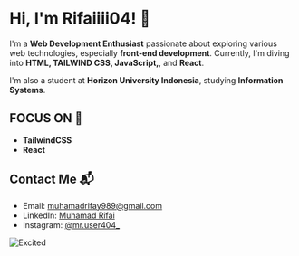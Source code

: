 # Hi, I'm Rifaiiii04! 👋

I'm a **Web Development Enthusiast** passionate about exploring various web technologies, especially **front-end development**. Currently, I'm diving into **HTML, TAILWIND CSS, JavaScript,**, and **React**.

I'm also a student at **Horizon University Indonesia**, studying **Information Systems**.

## FOCUS ON 🎯
- **TailwindCSS**
- **React**

## Contact Me 📬
- Email: [muhamadrifay989@gmail.com](mailto:muhamadrifay989@gmail.com)
- LinkedIn: [Muhamad Rifai](https://www.linkedin.com/in/muhamad-rifai-553a212a7)
- Instagram: [@mr.user404_](https://www.instagram.com/mr.user404_?igsh=eTF2djZuNTJmdmd5)

![Excited](https://media0.giphy.com/media/v1.Y2lkPTc5MGI3NjExM29xamZ3cWo2Z210dXF2cTdjbmEyY205cW44cHQ3emc0a3dhaGh3cSZlcD12MV9pbnRlcm5hbF9naWZfYnlfaWQmY3Q9Zw/qgQUggAC3Pfv687qPC/giphy.gif)
